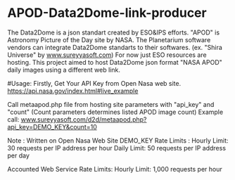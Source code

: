 # APOD-Data2Dome-link-producer
The Data2Dome is a json standart created by ESO&amp;IPS efforts. "APOD" is Astronomy Picture of the Day site by NASA. 
The Planetarium software vendors can integrate Data2Dome standarts to their softwares. (ex. "Shira Universe" by www.sureyyasoft.com)
For now just ESO resources are hosting.
This project aimed to host Data2Dome json format "NASA APOD" daily images using a different web link.

#Usage:
Firstly, Get Your API Key from Open Nasa web site.
https://api.nasa.gov/index.html#live_example

Call metaapod.php file from hosting site parameters with "api_key" and "count" (Count parameters determines listed APOD image count)
Example call:
www.sureyyasoft.com/d2d/metaapod.php?api_key=DEMO_KEY&count=10

Note : Written on Open Nasa Web Site
DEMO_KEY Rate Limits :
Hourly Limit: 30 requests per IP address per hour
Daily Limit: 50 requests per IP address per day

Accounted Web Service Rate Limits:
Hourly Limit: 1,000 requests per hour
